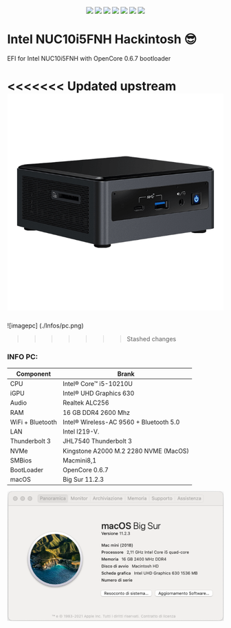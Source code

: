 <div align="center">
  
[![](https://img.shields.io/badge/Repositories-pierpaolodimarzo-informational?style=flat&logo=apple&logoColor=white&color=9debeb)](https://github.com/pierpaolodimarzo?tab=repositories)
[![](https://img.shields.io/badge/Gitter%20Ice%20Lake-Chat-informational?style=flat&logo=gitter&logoColor=white&color=ed1965)](https://gitter.im/ICE-LAKE-HACKINTOSH-DEVELOPMENT/community)
[![](https://img.shields.io/badge/Gitter%20HL%20Community-Chat-informational?style=flat&logo=gitter&logoColor=white&color=ed1965)](https://gitter.im/Hackintosh-Life-IT/community)
[![](https://img.shields.io/badge/Telegram-HackintoshLifeIT-informational?style=flat&logo=telegram&logoColor=white&color=5fb659)](https://t.me/HackintoshLife_it)
[![](https://img.shields.io/badge/Facebook-HackintoshLifeIT-informational?style=flat&logo=facebook&logoColor=white&color=3a4dc9)](https://www.facebook.com/hackintoshlife/)
[![](https://img.shields.io/badge/Instagram-HackintoshLifeIT-informational?style=flat&logo=instagram&logoColor=white&color=8a178a)](https://www.instagram.com/hackintoshlife.it_official/)
[![](https://img.shields.io/badge/PayPal-HackintoshLifeIT-informational?style=flat&logo=paypal&logoColor=white&color=00B2EE)](https://www.paypal.com/cgi-bin/webscr?cmd=_s-xclick&hosted_button_id=RWBVVWL8H9JC2&source=url)

</div>

# Intel NUC10i5FNH Hackintosh :sunglasses:

EFI for Intel NUC10i5FNH with OpenCore 0.6.7 bootloader

<<<<<<< Updated upstream
![descrizione](./Infos/pc.png)
=======
![imagepc] (./Infos/pc.png)
>>>>>>> Stashed changes

### INFO PC:

| Component        | Brank                                  |
| ---------------- | ---------------------------------------|
| CPU              | Intel® Core™ i5-10210U                 |
| iGPU             | Intel® UHD Graphics 630                |
| Audio            | Realtek ALC256                         |
| RAM              | 16 GB DDR4 2600 Mhz                    |
| WiFi + Bluetooth | Intel® Wireless-AC 9560 + Bluetooth 5.0|
| LAN              | Intel I219-V.                          |
| Thunderbolt 3    | JHL7540 Thunderbolt 3                  |
| NVMe             | Kingstone A2000 M.2 2280 NVME (MacOS)  |
| SMBios           | Macmini8,1                             |
| BootLoader       | OpenCore 0.6.7                         |
| macOS            | Big Sur 11.2.3                         |

![infobigsur](./Infos/infomac.png)


